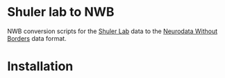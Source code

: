 # Shuler lab to NWB

NWB conversion scripts for the [Shuler Lab](https://sites.google.com/site/marshallshuler/home) data to the [Neurodata Without Borders](https://www.nwb.org/) data format.


# Installation

